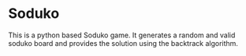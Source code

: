 # Soduko

This is a python based Soduko game. It generates a random and valid soduko board and provides the solution using the backtrack algorithm.
